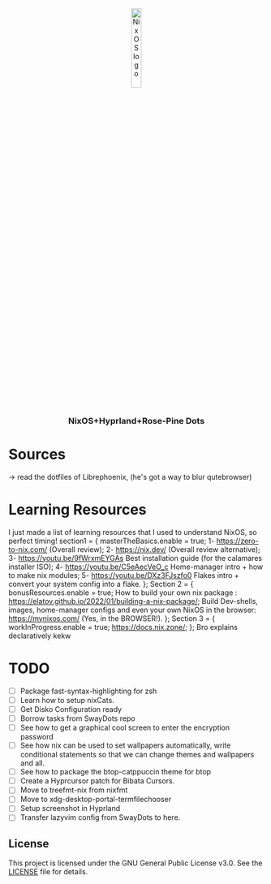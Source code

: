 <div align="center">
    <img src="https://raw.githubusercontent.com/NixOS/nixos-artwork/refs/heads/master/logo/nix-snowflake-colours.svg" alt="NixOS logo" width="20%">
</div>

<h3 align="center">
            NixOS+Hyprland+Rose-Pine Dots
</h3>

# Sources 
-> read the dotfiles of Librephoenix, (he's got a way to blur qutebrowser)

# Learning Resources
I just made a list of learning resources that I used to understand NixOS, so perfect timing!
section1 = {
masterTheBasics.enable = true;
1- https://zero-to-nix.com/ (Overall review);
2- https://nix.dev/ (Overall review alternative);
3- https://youtu.be/9fWrxmEYGAs Best installation guide (for the calamares installer ISO);
4- https://youtu.be/C5eAecVeO_c Home-manager intro + how to make nix modules;
5- https://youtu.be/DXz3FJszfo0 Flakes intro + convert your system config into a flake.
};
Section 2 = {
bonusResources.enable = true;
How to build your own nix package : https://elatov.github.io/2022/01/building-a-nix-package/;
Build Dev-shells, images, home-manager configs and even your own NixOS in the browser: https://mynixos.com/ (Yes, in the BROWSER!).
};
Section 3 = {
workInProgress.enable = true;
https://docs.nix.zone/;
};
Bro explains declaratively kekw

# TODO
- [ ] Package fast-syntax-highlighting for zsh
- [ ] Learn how to setup nixCats.
- [ ] Get Disko Configuration ready
- [ ] Borrow tasks from SwayDots repo
- [ ] See how to get a graphical cool screen to enter the encryption password
- [ ] See how nix can be used to set wallpapers automatically, write conditional statements so that we can change themes and wallpapers and all. 
- [ ] See how to package the btop-catppuccin theme for btop
- [ ] Create a Hyprcursor patch for Bibata Cursors.
- [ ] Move to treefmt-nix from nixfmt
- [ ] Move to xdg-desktop-portal-termfilechooser
- [ ] Setup screenshot in Hyprland
- [ ] Transfer lazyvim config from SwayDots to here.

## License

This project is licensed under the GNU General Public License v3.0.
See the [LICENSE](./LICENSE) file for details.
